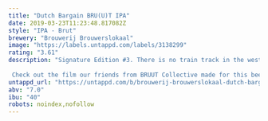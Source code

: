 ```yaml
---
title: "Dutch Bargain BRU(U)T IPA"
date: 2019-03-23T11:23:48.817082Z
style: "IPA - Brut"
brewery: "Brouwerij Brouwerslokaal"
image: "https://labels.untappd.com/labels/3138299"
rating: "3.61"
description: "Signature Edition #3. There is no train track in the west of Zeeuws-Vlaanderen, so the hype train arrived with some delay. But we've reached the platform with film collective BRUUT, from Antwerpen, as our travel partners. Our extremely dry Brut IPA is surprisingly fresh, due to the additions of peach and fruity hops. The perfect coalescence of Brut and IPA.   Check out the film our friends from BRUUT Collective made for this beer >>  www.bruutcollective.com/IPA"
untappd_url: "https://untappd.com/b/brouwerij-brouwerslokaal-dutch-bargain-bru-u-t-ipa/3138299"
abv: "7.0"
ibu: "40"
robots: noindex,nofollow
---
```

